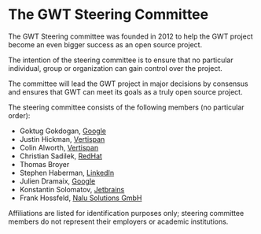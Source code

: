 The GWT Steering Committee
==========================

The GWT Steering committee was founded in 2012 to help the GWT project become an even bigger success as an open source project.

The intention of the steering committee is to ensure that no particular individual, group or organization can gain control over the project.

The committee will lead the GWT project in major decisions by consensus and ensures that GWT can meet its goals as a truly open source project.

The steering committee consists of the following members (no particular order):

* Goktug Gokdogan, [Google](https://www.google.com/about/)
* Justin Hickman, [Vertispan](https://vertispan.com/)
* Colin Alworth, [Vertispan](https://vertispan.com/)
* Christian Sadilek, [RedHat](https://www.redhat.com)
* Thomas Broyer
* Stephen Haberman, [LinkedIn](https://www.linkedin.com/about-us)
* Julien Dramaix, [Google](https://www.google.com/about/)
* Konstantin Solomatov, [Jetbrains](https://www.jetbrains.com)
* Frank Hossfeld, [Nalu Solutions GmbH](https://www.nalu-solutions.de)

Affiliations are listed for identification purposes only; steering committee members do not represent their employers or academic institutions.
